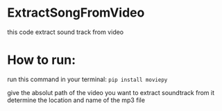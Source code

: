 # ExtractSongFromVideo
this code extract sound track from video
# How to run:

run this command in your terminal:
`pip install moviepy`


give the absolut path of the video you want to extract soundtrack from it
determine the location and name of the mp3 file 
